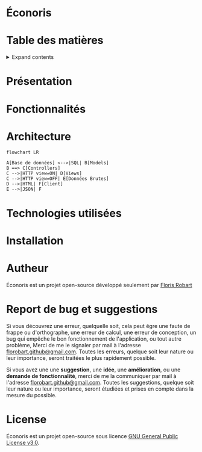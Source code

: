 # Éconoris

# Table des matières

<details>
<summary>Expand contents</summary>

- [Éconoris](#éconoris)
- [Table des matières](#table-des-matières)
- [Présentation](#présentation)
- [Fonctionnalités](#fonctionnalités)
- [Architecture](#architecture)
- [Technologies utilisées](#technologies-utilisées)
- [Installation](#installation)
- [Autheur](#autheur)
- [Report de bug et suggestions](#report-de-bug-et-suggestions)
- [License](#license)

</details>

# Présentation

# Fonctionnalités

# Architecture

```mermaid
flowchart LR

A[Base de données] <-->|SQL| B[Models]
B ==> C[Controllers]
C -->|HTTP view=ON| D[Views]
C -->|HTTP view=OFF| E[Données Brutes]
D -->|HTML| F[Client]
E -->|JSON| F
```

# Technologies utilisées

# Installation

# Autheur

Éconoris est un projet open-source développé seulement par [Floris Robart](https://florobart.github.io/)

# Report de bug et suggestions

Si vous découvrez une erreur, quelquelle soit, cela peut êgre une faute de frappe ou d'orthographe, une erreur de calcul, une erreur de conception, un bug qui empêche le bon fonctionnement de l'application, ou tout autre problème, Merci de me le signaler par mail à l'adresse [florobart.github@gmail.com](mailto:florobart.github@gmail.com). Toutes les erreurs, quelque soit leur nature ou leur importance, seront traitées le plus rapidement possible.

Si vous avez une une **suggestion**, une **idée**, une **amélioration**, ou une **demande de fonctionnalité**, merci de me la communiquer par mail à l'adresse [florobart.github@gmail.com](mailto:florobart.github@gmail.com). Toutes les suggestions, quelque soit leur nature ou leur importance, seront étudiées et prises en compte dans la mesure du possible.

# License

Éconoris est un projet open-source sous licence [GNU General Public License v3.0](https://opensource.org/licenses/GPL-3.0).
